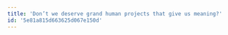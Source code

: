 ```yaml
---
title: 'Don’t we deserve grand human projects that give us meaning?'
id: '5e81a815d663625d067e150d'
---
```

